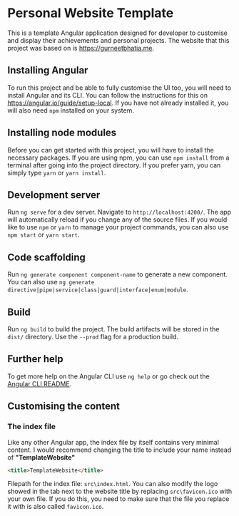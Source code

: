 # Personal Website Template

This is a template Angular application designed for developer to customise and display their achievements and personal projects. The website that this project was based on is https://gurneetbhatia.me.

## Installing Angular

To run this project and be able to fully customise the UI too, you will need to install Angular and its CLI. You can follow the instructions for this on https://angular.io/guide/setup-local. If you have not already installed it, you will also need `npm` installed on your system.

## Installing node modules

Before you can get started with this project, you will have to install the necessary packages. If you are using npm, you can use `npm install` from a terminal after going into the project directory. If you prefer yarn, you can simply type `yarn` or `yarn install`.

## Development server

Run `ng serve` for a dev server. Navigate to `http://localhost:4200/`. The app will automatically reload if you change any of the source files. If you would like to use `npm` or `yarn` to manage your project commands, you can also use `npm start` or `yarn start`.

## Code scaffolding

Run `ng generate component component-name` to generate a new component. You can also use `ng generate directive|pipe|service|class|guard|interface|enum|module`.

## Build

Run `ng build` to build the project. The build artifacts will be stored in the `dist/` directory. Use the `--prod` flag for a production build.

## Further help

To get more help on the Angular CLI use `ng help` or go check out the [Angular CLI README](https://github.com/angular/angular-cli/blob/master/README.md).

## Customising the content

### The index file

Like any other Angular app, the index file by itself contains very minimal content. I would recommend changing the title to include your name instead of **"TemplateWebsite"**
```html
<title>TemplateWebsite</title>
```
Filepath for the index file: `src\index.html`.
You can also modify the logo showed in the tab next to the website title by replacing `src\favicon.ico` with your own file. If you do this, you need to make sure that the file you replace it with is also called `favicon.ico`.
